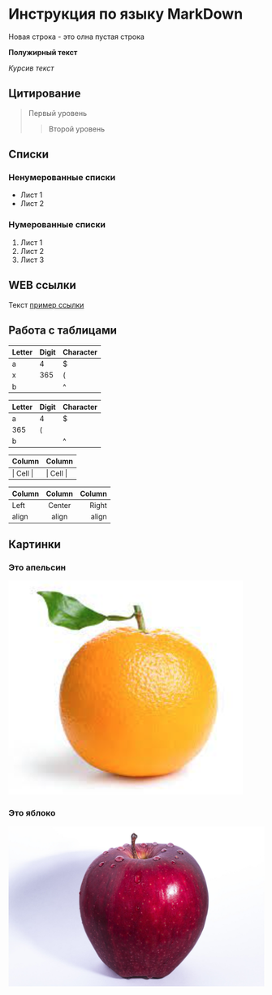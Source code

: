 # Инструкция по языку MarkDown

Новая строка - это олна пустая строка

**Полужирный текст**

_Курсив текст_

## Цитирование

> Первый уровень
>
> > Второй уровень

## Списки

### Ненумерованные списки

- Лист 1
- Лист 2

### Нумерованные списки

1. Лист 1
2. Лист 2
3. Лист 3

## WEB ссылки

Текст [пример ссылки](http.example.com "Всплывающая подсказка")

## Работа с таблицами

| Letter | Digit | Character |
| ------ | ----- | --------- |
| a      | 4     | $         |
| x      | 365   | (         |
| b      |       | ^         |

| Letter | Digit | Character |
| ------ | ----- | --------- |
| a      | 4     | $         |
| 365    | (     |
| b      |       | ^         |

| Column     | Column     |
| ---------- | ---------- |
| \| Cell \| | \| Cell \| |

| Column | Column | Column |
| :----- | :----: | -----: |
| Left   | Center |  Right |
| align  | align  |  align |

## Картинки

### Это апельсин

![orange](orange.png)

### Это яблоко

![apple](apple.jpg)

